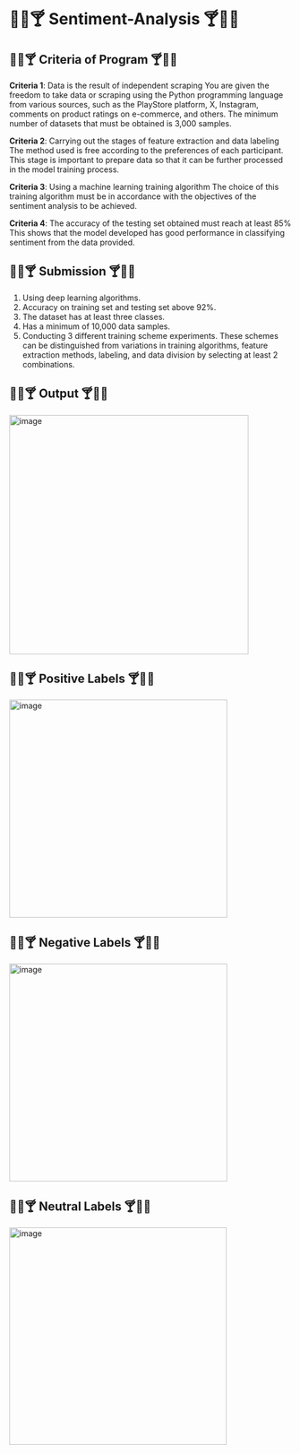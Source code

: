 # 🧊🏺🍸 Sentiment-Analysis 🍸🏺🧊

## 🧊🏺🍸 Criteria of Program 🍸🏺🧊

**Criteria 1**: Data is the result of independent scraping
You are given the freedom to take data or scraping using the Python programming language from various sources, such as the PlayStore platform, X, Instagram, comments on product ratings on e-commerce, and others. The minimum number of datasets that must be obtained is 3,000 samples.

**Criteria 2**: Carrying out the stages of feature extraction and data labeling
The method used is free according to the preferences of each participant. This stage is important to prepare data so that it can be further processed in the model training process.

**Criteria 3**: Using a machine learning training algorithm
The choice of this training algorithm must be in accordance with the objectives of the sentiment analysis to be achieved.

**Criteria 4**: The accuracy of the testing set obtained must reach at least 85%
This shows that the model developed has good performance in classifying sentiment from the data provided.

## 🧊🏺🍸 Submission 🍸🏺🧊

1. Using deep learning algorithms.
2. Accuracy on training set and testing set above 92%.
3. The dataset has at least three classes.
4. Has a minimum of 10,000 data samples.
5. Conducting 3 different training scheme experiments. These schemes can be distinguished from variations in training algorithms, feature extraction methods, labeling, and data division by selecting at least 2 combinations.

## 🧊🏺🍸 Output 🍸🏺🧊
<img width="427" alt="image" src="https://github.com/user-attachments/assets/fce51649-0d6f-40c6-a2f7-ebdad92c0448" />

## 🧊🏺🍸 Positive Labels 🍸🏺🧊
<img width="389" alt="image" src="https://github.com/user-attachments/assets/1afe259d-7e77-405b-97d4-5f60796c2918" />

## 🧊🏺🍸 Negative Labels 🍸🏺🧊
<img width="389" alt="image" src="https://github.com/user-attachments/assets/ef9328d1-eee3-40be-ba9e-32502e492019" />

## 🧊🏺🍸 Neutral Labels 🍸🏺🧊
<img width="388" alt="image" src="https://github.com/user-attachments/assets/e16d600f-123d-43e3-b555-5186f8de39d7" />



